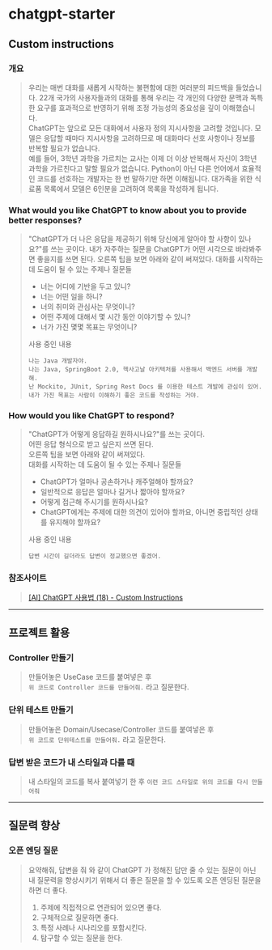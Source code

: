 # chatgpt-starter

## Custom instructions
### 개요
> 우리는 매번 대화를 새롭게 시작하는 불편함에 대한 여러분의 피드백을 들었습니다. 22개 국가의 사용자들과의 대화를 통해 우리는 각 개인의 다양한 문맥과 
> 독특한 요구를 효과적으로 반영하기 위해 조정 가능성의 중요성을 깊이 이해했습니다.  
> ChatGPT는 앞으로 모든 대화에서 사용자 정의 지시사항을 고려할 것입니다. 모델은 응답할 때마다 지시사항을 고려하므로 매 대화마다 선호 사항이나 정보를 반복할 필요가 없습니다.  
> 예를 들어, 3학년 과학을 가르치는 교사는 이제 더 이상 반복해서 자신이 3학년 과학을 가르친다고 말할 필요가 없습니다. 
> Python이 아닌 다른 언어에서 효율적인 코드를 선호하는 개발자는 한 번 말하기만 하면 이해됩니다. 
> 대가족을 위한 식료품 목록에서 모델은 6인분을 고려하여 목록을 작성하게 됩니다.

### What would you like ChatGPT to know about you to provide better responses?
> "ChatGPT가 더 나은 응답을 제공하기 위해 당신에게 알아야 할 사항이 있나요?"를 쓰는 곳이다.
> 내가 자주하는 질문을 ChatGPT가 어떤 시각으로 바라봐주면 좋을지를 쓰면 된다.
> 오른쪽 팁을 보면 아래와 같이 써져있다.
> 대화를 시작하는 데 도움이 될 수 있는 주제나 질문들
> * 너는 어디에 기반을 두고 있니?
> * 너는 어떤 일을 하니?
> * 너의 취미와 관심사는 무엇이니?
> * 어떤 주제에 대해서 몇 시간 동안 이야기할 수 있니?
> * 너가 가진 몇몇 목표는 무엇이니?
> 
> 사용 중인 내용
> ```
> 나는 Java 개발자야.
> 나는 Java, SpringBoot 2.0, 헥사고날 아키텍처를 사용해서 백엔드 서버를 개발해.
> 난 Mockito, JUnit, Spring Rest Docs 를 이용한 테스트 개발에 관심이 있어.
> 내가 가진 목표는 사람이 이해하기 좋은 코드를 작성하는 거야.
> ```

### How would you like ChatGPT to respond?
> "ChatGPT가 어떻게 응답하길 원하시나요?"를 쓰는 곳이다.  
> 어떤 응답 형식으로 받고 싶은지 쓰면 된다.  
> 오른쪽 팁을 보면 아래와 같이 써져있다.  
> 대화를 시작하는 데 도움이 될 수 있는 주제나 질문들  
> * ChatGPT가 얼마나 공손하거나 캐주얼해야 할까요?
> * 일반적으로 응답은 얼마나 길거나 짧아야 할까요?
> * 어떻게 접근해 주시기를 원하시나요?
> * ChatGPT에게는 주제에 대한 의견이 있어야 할까요, 아니면 중립적인 상태를 유지해야 할까요?
>
> 사용 중인 내용
> ```
> 답변 시간이 길더라도 답변이 정교했으면 좋겠어.
> ```

### 참조사이트
> [[AI] ChatGPT 사용법 (18) - Custom Instructions](https://effortguy.tistory.com/287)

---

## 프로젝트 활용
### Controller 만들기
> 만들어놓은 UseCase 코드를 붙여넣은 후   
> `위 코드로 Controller 코드를 만들어줘.` 라고 질문한다.  

### 단위 테스트 만들기
> 만들어놓은 Domain/Usecase/Controller 코드를 붙여넣은 후   
> `위 코드로 단위테스트를 만들어줘.` 라고 질문한다.  

### 답변 받은 코드가 내 스타일과 다를 때
> 내 스타일의 코드를 복사 붙여넣기 한 후 `이런 코드 스타일로 위의 코드를 다시 만들어줘`

---

## 질문력 향상
### 오픈 엔딩 질문
> 요약해줘, 답변을 줘 와 같이 ChatGPT 가 정해진 답만 줄 수 있는 질문이 아닌 내 질문력을 향상시키기 위해서 더 좋은 질문을 할 수 있도록 
> 오픈 엔딩된 질문을 하면 더 좋다.  
> 1. 주제에 직접적으로 연관되어 있으면 좋다.
> 2. 구체적으로 질문하면 좋다.
> 3. 특정 사례나 시나리오를 포함시킨다.
> 4. 탐구할 수 있는 질문을 한다.
